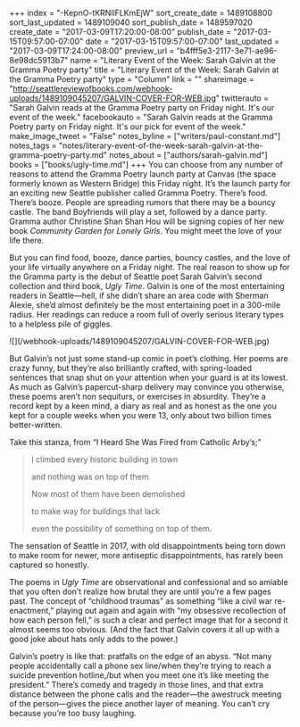 +++
index = "-KepnO-tKRNllFLKmEjW"
sort_create_date = 1489108800
sort_last_updated = 1489109040
sort_publish_date = 1489597020
create_date = "2017-03-09T17:20:00-08:00"
publish_date = "2017-03-15T09:57:00-07:00"
date = "2017-03-15T09:57:00-07:00"
last_updated = "2017-03-09T17:24:00-08:00"
preview_url = "b4fff5e3-2117-3e71-ae96-8e98dc5913b7"
name = "Literary Event of the Week: Sarah Galvin at the Gramma Poetry party"
title = "Literary Event of the Week: Sarah Galvin at the Gramma Poetry party"
type = "Column"
link = ""
shareimage = "http://seattlereviewofbooks.com/webhook-uploads/1489109045207/GALVIN-COVER-FOR-WEB.jpg"
twitterauto = "Sarah Galvin reads at the Gramma Poetry party on Friday night. It's our event of the week."
facebookauto = "Sarah Galvin reads at the Gramma Poetry party on Friday night. It's our pick for event of the week."
make_image_tweet = "False"
notes_byline = ["writers/paul-constant.md"]
notes_tags = "notes/literary-event-of-the-week-sarah-galvin-at-the-gramma-poetry-party.md"
notes_about = ["authors/sarah-galvin.md"]
books = ["books/ugly-time.md"]
+++
You can choose from any number of reasons to attend the Gramma Poetry launch party at Canvas (the space formerly known as Western Bridge) this Friday night. It’s the launch party for an exciting new Seattle publisher called Gramma Poetry. There’s food. There’s booze. People are spreading rumors that there may be a bouncy castle. The band Boyfriends will play a set, followed by a dance party. Gramma author Christine Shan Shan Hou will be signing copies of her new book *Community Garden for Lonely Girls*. You might meet the love of your life there.

But you can find food, booze, dance parties, bouncy castles, and the love of your life virtually anywhere on a Friday night. The real reason to show up for the Gramma party is the debut of Seattle poet Sarah Galvin’s second collection and third book, *Ugly Time*. Galvin is one of the most entertaining readers in Seattle—hell, if she didn’t share an area code with Sherman Alexie, she’d almost definitely be the most entertaining poet in a 300-mile radius. Her readings can reduce a room full of overly serious literary types to a helpless pile of giggles.

<p class="image-left">![](/webhook-uploads/1489109045207/GALVIN-COVER-FOR-WEB.jpg)</p>

But Galvin’s not just some stand-up comic in poet’s clothing. Her poems are crazy funny, but they’re also brilliantly crafted, with spring-loaded sentences that snap shut on your attention when your guard is at its lowest. As much as Galvin’s papercut-sharp delivery may convince you otherwise, these poems aren’t non sequiturs, or exercises in absurdity. They’re a record kept by a keen mind, a diary as real and as honest as the one you kept for a couple weeks when you were 13, only about two billion times better-written.

Take this stanza, from “I Heard She Was Fired from Catholic Arby’s;”

<blockquote><p class="noindent">I climbed every historic building in town</p>
<p class="noindent">and nothing was on top of them.</p>
<p class="noindent">Now most of them have been demolished</p>
<p class="noindent">to make way for buildings that lack</p>
<p class="noindent">even the possibility of something on top of them.</p></blockquote>

The sensation of Seattle in 2017, with old disappointments being torn down to make room for newer, more antiseptic disappointments, has rarely been captured so honestly.

The poems in *Ugly Time* are observational and confessional and so amiable that you often don’t realize how brutal they are until you’re a few pages past. The concept of “childhood traumas” as something “like a civil war re-enactment,” playing out again and again with “my obsessive recollection of how each person fell,” is such a clear and perfect image that for a second it almost seems too obvious. (And the fact that Galvin covers it all up with a good joke about hats only adds to the power.)

Galvin’s poetry is like that: pratfalls on the edge of an abyss. “Not many people accidentally call a phone sex line/when they’re trying to reach a suicide prevention hotline,/but when you meet one it’s like meeting the president.” There’s comedy and tragedy in those lines, and that extra distance between the phone calls and the reader—the awestruck meeting of the person—gives the piece another layer of meaning. You can’t cry because you’re too busy laughing.
